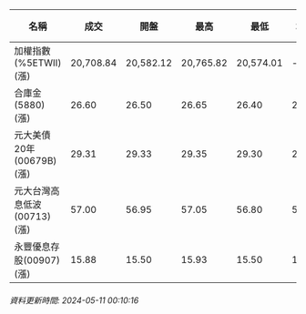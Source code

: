 | 名稱 | 成交 | 開盤 | 最高 | 最低 | 均價 | 成交金額(億) | 昨收 | 漲跌幅 | 漲跌 | 總量 | 昨量 | 振幅 |
| -------- | -------- | -------- | -------- |-------- | -------- | -------- |-------- |-------- |-------- | -------- | -------- |-------- |
|加權指數(%5ETWII) (漲)|20,708.84|20,582.12|20,765.82|20,574.01|-|4,352.79|20,560.77|0.72%|148.07|9,421,642|0|0.93%|
|合庫金(5880) (漲)|26.60|26.50|26.65|26.40|26.56|2.23|26.30|1.14%|0.30|8,391|8,555|0.95%|
|元大美債20年(00679B) (漲)|29.31|29.33|29.35|29.30|29.32|9.49|29.11|0.69%|0.20|32,353|45,908|0.17%|
|元大台灣高息低波(00713) (漲)|57.00|56.95|57.05|56.80|56.90|2.26|56.85|0.26%|0.15|3,968|4,233|0.44%|
|永豐優息存股(00907) (漲)|15.88|15.50|15.93|15.50|15.80|0.966|15.42|2.98%|0.46|6,111|2,964|2.79%|
###### 資料更新時間: 2024-05-11 00:10:16